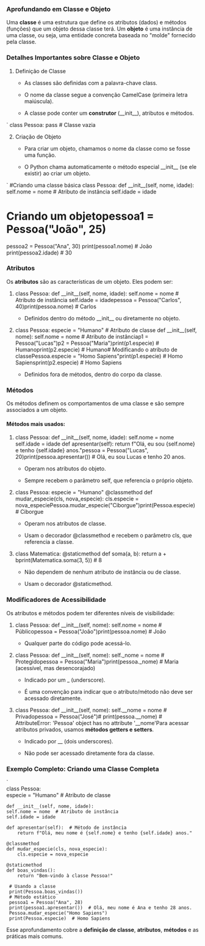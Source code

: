 ### **Aprofundando em Classe e Objeto**

Uma **classe** é uma estrutura que define os atributos (dados) e métodos (funções) que um objeto dessa classe terá. Um **objeto** é uma instância de uma classe, ou seja, uma entidade concreta baseada no "molde" fornecido pela classe.

### **Detalhes Importantes sobre Classe e Objeto**

1.  Definição de Classe
    
    *   As classes são definidas com a palavra-chave class.
        
    *   O nome da classe segue a convenção CamelCase (primeira letra maiúscula).
        
    *   A classe pode conter um **construtor** (\_\_init\_\_), atributos e métodos.


`
    class Pessoa: 
        pass # Classe vazia
        
2.  Criação de Objeto
    
    *   Para criar um objeto, chamamos o nome da classe como se fosse uma função.
        
    *   O Python chama automaticamente o método especial \_\_init\_\_ (se ele existir) ao criar um objeto.

`
#Criando uma classe básica
class Pessoa: 
    def \_\_init\_\_(self, nome, idade): 
        self.nome = nome # Atributo de instância 
        self.idade = idade
        
# Criando um objetopessoa1 = Pessoa("João", 25)
pessoa2 = Pessoa("Ana", 30)
print(pessoa1.nome) # João
print(pessoa2.idade) # 30
        

### **Atributos**

Os **atributos** são as características de um objeto. Eles podem ser:

1.  class Pessoa: def \_\_init\_\_(self, nome, idade): self.nome = nome # Atributo de instância self.idade = idadepessoa = Pessoa("Carlos", 40)print(pessoa.nome) # Carlos
    
    *   Definidos dentro do método \_\_init\_\_ ou diretamente no objeto.
        
2.  class Pessoa: especie = "Humano" # Atributo de classe def \_\_init\_\_(self, nome): self.nome = nome # Atributo de instânciap1 = Pessoa("Lucas")p2 = Pessoa("Maria")print(p1.especie) # Humanoprint(p2.especie) # Humano# Modificando o atributo de classePessoa.especie = "Homo Sapiens"print(p1.especie) # Homo Sapiensprint(p2.especie) # Homo Sapiens
    
    *   Definidos fora de métodos, dentro do corpo da classe.
        

### **Métodos**

Os métodos definem os comportamentos de uma classe e são sempre associados a um objeto.

#### Métodos mais usados:

1.  class Pessoa: def \_\_init\_\_(self, nome, idade): self.nome = nome self.idade = idade def apresentar(self): return f"Olá, eu sou {self.nome} e tenho {self.idade} anos."pessoa = Pessoa("Lucas", 20)print(pessoa.apresentar()) # Olá, eu sou Lucas e tenho 20 anos.
    
    *   Operam nos atributos do objeto.
        
    *   Sempre recebem o parâmetro self, que referencia o próprio objeto.
        
2.  class Pessoa: especie = "Humano" @classmethod def mudar\_especie(cls, nova\_especie): cls.especie = nova\_especiePessoa.mudar\_especie("Ciborgue")print(Pessoa.especie) # Ciborgue
    
    *   Operam nos atributos de classe.
        
    *   Usam o decorador @classmethod e recebem o parâmetro cls, que referencia a classe.
        
3.  class Matematica: @staticmethod def soma(a, b): return a + bprint(Matematica.soma(3, 5)) # 8
    
    *   Não dependem de nenhum atributo de instância ou de classe.
        
    *   Usam o decorador @staticmethod.
        

### **Modificadores de Acessibilidade**

Os atributos e métodos podem ter diferentes níveis de visibilidade:

1.  class Pessoa: def \_\_init\_\_(self, nome): self.nome = nome # Públicopessoa = Pessoa("João")print(pessoa.nome) # João
    
    *   Qualquer parte do código pode acessá-lo.
        
2.  class Pessoa: def \_\_init\_\_(self, nome): self.\_nome = nome # Protegidopessoa = Pessoa("Maria")print(pessoa.\_nome) # Maria (acessível, mas desencorajado)
    
    *   Indicado por um \_ (underscore).
        
    *   É uma convenção para indicar que o atributo/método não deve ser acessado diretamente.
        
3.  class Pessoa: def \_\_init\_\_(self, nome): self.\_\_nome = nome # Privadopessoa = Pessoa("José")# print(pessoa.\_\_nome) # AttributeError: 'Pessoa' object has no attribute '\_\_nome'Para acessar atributos privados, usamos **métodos getters e setters**.
    
    *   Indicado por \_\_ (dois underscores).
        
    *   Não pode ser acessado diretamente fora da classe.
        

### **Exemplo Completo: Criando uma Classe Completa**

`   
class Pessoa:      
    especie = "Humano"  # Atributo de classe      
    
    def __init__(self, nome, idade):          
    self.nome = nome  # Atributo de instância          
    self.idade = idade      
    
    def apresentar(self):  # Método de instância          
        return f"Olá, meu nome é {self.nome} e tenho {self.idade} anos."      
        
    @classmethod      
    def mudar_especie(cls, nova_especie):          
        cls.especie = nova_especie      
    
    @staticmethod      
    def boas_vindas():          
        return "Bem-vindo à classe Pessoa!" 
        
     # Usando a classe  
     print(Pessoa.boas_vindas())  
     # Método estático  
     pessoa1 = Pessoa("Ana", 28)  
     print(pessoa1.apresentar())  # Olá, meu nome é Ana e tenho 28 anos.  
     Pessoa.mudar_especie("Homo Sapiens")  
     print(Pessoa.especie)  # Homo Sapiens

Esse aprofundamento cobre a **definição de classe**, **atributos**, **métodos** e as práticas mais comuns.